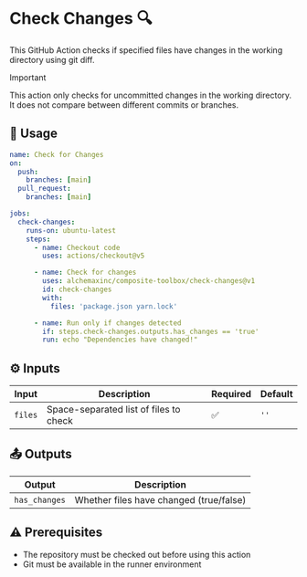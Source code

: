 # Check Changes :mag:

This GitHub Action checks if specified files have changes in the working directory using git diff.

> [!IMPORTANT]  
> This action only checks for uncommitted changes in the working directory. It does not compare between different commits or branches.

## :rocket: Usage

```yaml
name: Check for Changes
on:
  push:
    branches: [main]
  pull_request:
    branches: [main]

jobs:
  check-changes:
    runs-on: ubuntu-latest
    steps:
      - name: Checkout code
        uses: actions/checkout@v5

      - name: Check for changes
        uses: alchemaxinc/composite-toolbox/check-changes@v1
        id: check-changes
        with:
          files: 'package.json yarn.lock'

      - name: Run only if changes detected
        if: steps.check-changes.outputs.has_changes == 'true'
        run: echo "Dependencies have changed!"
```

## :gear: Inputs

| Input   | Description                            | Required           | Default |
| ------- | -------------------------------------- | ------------------ | ------- |
| `files` | Space-separated list of files to check | :white_check_mark: | `''`    |

## :outbox_tray: Outputs

| Output        | Description                             |
| ------------- | --------------------------------------- |
| `has_changes` | Whether files have changed (true/false) |

## :warning: Prerequisites

- The repository must be checked out before using this action
- Git must be available in the runner environment
